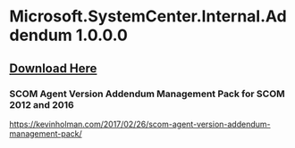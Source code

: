 # Microsoft.SystemCenter.Internal.Addendum 1.0.0.0

## [Download Here][Download]

[Download]: https://github.com/thekevinholman/SCOM.Agent.Version.Addendum.Management.Pack/archive/master.zip

### SCOM Agent Version Addendum Management Pack for SCOM 2012 and 2016

https://kevinholman.com/2017/02/26/scom-agent-version-addendum-management-pack/
